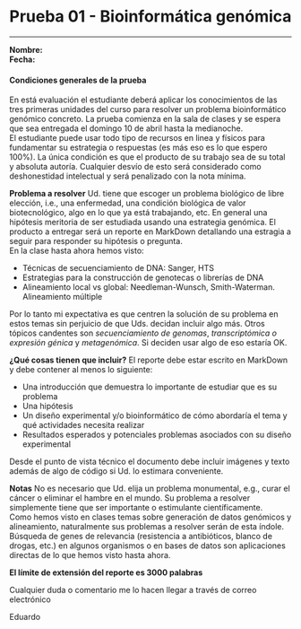 # Prueba 01 - Bioinformática genómica
___

**Nombre:**  
**Fecha:**
&nbsp;

####  Condiciones generales de la prueba  
En está evaluación el estudiante deberá aplicar los conocimientos de las tres primeras unidades del curso para resolver un problema bioinformático genómico concreto. La prueba comienza en la sala de clases y se espera que sea entregada el domingo 10 de abril hasta la medianoche.  
El estudiante puede usar todo tipo de recursos en linea y físicos para fundamentar su estrategia o respuestas (es más eso es lo que espero 100%). La única condición es que el producto de su trabajo sea de su total y absoluta autoría. Cualquier desvío de esto será considerado como deshonestidad intelectual y será penalizado con la nota mínima. 

**Problema a resolver** Ud. tiene que escoger un problema biológico de libre elección, i.e., una enfermedad, una condición biológica de valor biotecnológico,  algo en lo que ya está trabajando, etc. En general una hipótesis meritoria de ser estudiada usando una estrategia genómica. El producto a entregar será un reporte en MarkDown detallando una estragia a seguir para responder su hipótesis o pregunta.  
En la clase hasta ahora hemos visto:  

-   Técnicas de secuenciamiento de DNA: Sanger, HTS  
-   Estrategias para la construcción de genotecas o librerías de DNA  
-   Alineamiento local vs global: Needleman-Wunsch, Smith-Waterman. Alineamiento múltiple  

Por lo tanto mi expectativa es que centren la solución de su problema en estos temas sin perjuicio de que Uds. decidan incluir algo más. Otros tópicos candentes son *secuenciamiento de genomas*, *transcriptómica o expresión génica* y *metagenómica*. Si deciden usar algo de eso estaría OK.  

**¿Qué cosas tienen que incluir?** El reporte debe estar escrito en MarkDown y debe contener al menos lo siguiente:

- Una introducción que demuestra lo importante de estudiar que es su problema  
- Una hipótesis  
- Un diseño experimental y/o bioinformático de cómo abordaría el tema y qué actividades necesita realizar  
- Resultados esperados y potenciales problemas asociados con su diseño experimental  

Desde el punto de vista técnico el documento debe incluir imágenes y texto además de algo de código si Ud. lo estimara conveniente.

**Notas** No es necesario que Ud. elija un problema monumental, e.g., curar el cáncer o eliminar el hambre en el mundo. Su problema a resolver simplemente tiene que ser importante o estimulante científicamente.  
Como hemos visto en clases temas sobre generación de datos genómicos y alineamiento, naturalmente sus problemas a resolver serán de esta índole. Búsqueda de genes de relevancia (resistencia a antibióticos, blanco de drogas, etc.) en algunos organismos o en bases de datos son aplicaciones directas de lo que hemos visto hasta ahora.

**El límite de extensión del reporte es 3000 palabras**

Cualquier duda o comentario me lo hacen llegar a través de correo electrónico

Eduardo
<br><br>
<br><br>
